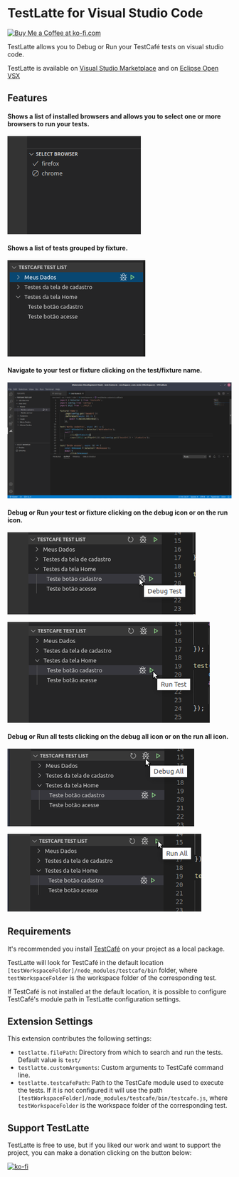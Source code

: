 # TestLatte for Visual Studio Code

<p align="left">
<a href='https://ko-fi.com/L4L31WZFI' target='_blank'><img height='18' style='border:0px;height:18px;' src='https://cdn.ko-fi.com/cdn/kofi3.png?v=2' border='0' alt='Buy Me a Coffee at ko-fi.com' /></a>
</p>

TestLatte allows you to Debug or Run your TestCafé tests on visual studio code.

TestLatte is available on [Visual Studio Marketplace](https://marketplace.visualstudio.com/items?itemName=sshimono.testlatte) and on [Eclipse Open VSX](https://open-vsx.org/extension/sshimono/testlatte)

## Features

#### Shows a list of installed browsers and allows you to select one or more browsers to run your tests.

![Browser List](./images/browser-list.png)

#### Shows a list of tests grouped by fixture.

![Test List](./images/test-list.png)

#### Navigate to your test or fixture clicking on the test/fixture name.

![Navigate](./images/navigate.png)

#### Debug or Run your test or fixture clicking on the debug icon or on the run icon.
![Debug Test](./images/debug-test.png)


![Run Test](./images/run-test.png)

#### Debug or Run all tests clicking on the debug all icon or on the run all icon.

![Debug All](./images/debug-all.png)


![Run All](./images/run-all.png)


## Requirements

It's recommended you install [TestCafé](https://github.com/DevExpress/testcafe) on your project as a local package.

TestLatte will look for TestCafé in the default location `[testWorkspaceFolder]/node_modules/testcafe/bin` folder, where `testWorkspaceFolder` is the workspace folder of the corresponding test.

If TestCafé is not installed at the default location, it is possible to configure TestCafé's module path in TestLatte configuration settings.

## Extension Settings

This extension contributes the following settings:

* `testlatte.filePath`: Directory from which to search and run the tests. Default value is `test/`
* `testlatte.customArguments`: Custom arguments to TestCafé command line.
* `testlatte.testcafePath`: Path to the TestCafe module used to execute the tests. If it is not configured it will use the path `[testWorkspaceFolder]/node_modules/testcafe/bin/testcafe.js`, where `testWorkspaceFolder` is the workspace folder of the corresponding test.

## Support TestLatte

TestLatte is free to use, but if you liked our work and want to support the project, you can make a donation clicking on the button below:

[![ko-fi](https://www.ko-fi.com/img/githubbutton_sm.svg)](https://ko-fi.com/L4L31WZFI)